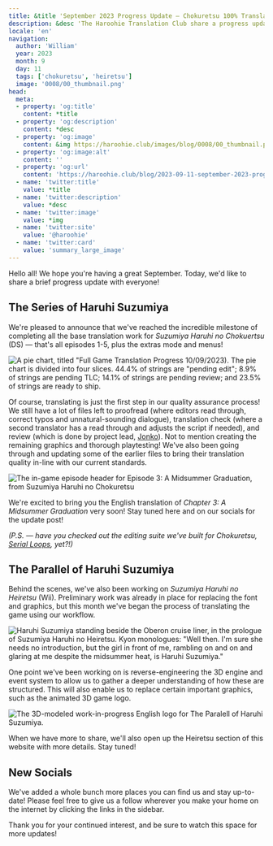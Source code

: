 ```yaml
---
title: &title 'September 2023 Progress Update – Chokuretsu 100% Translated, Heiretsu Progress, & More!'
description: &desc 'The Haroohie Translation Club share a progress update on their translation projects!'
locale: 'en'
navigation:
  author: 'William'
  year: 2023
  month: 9
  day: 11
  tags: ['chokuretsu', 'heiretsu']
  image: '0008/00_thumbnail.png'
head:
  meta:
  - property: 'og:title'
    content: *title
  - property: 'og:description'
    content: *desc
  - property: 'og:image'
    content: &img https://haroohie.club/images/blog/0008/00_thumbnail.png
  - property: 'og:image:alt'
    content: ''
  - property: 'og:url'
    content: 'https://haroohie.club/blog/2023-09-11-september-2023-progress-update'
  - name: 'twitter:title'
    value: *title
  - name: 'twitter:description'
    value: *desc
  - name: 'twitter:image'
    value: *img
  - name: 'twitter:site'
    value: '@haroohie'
  - name: 'twitter:card'
    value: 'summary_large_image'
---
```


Hello all! We hope you're having a great September. Today, we'd like to share a brief progress update with everyone!

## The Series of Haruhi Suzumiya
We're pleased to announce that we've reached the incredible milestone of completing all the base translation work for *Suzumiya Haruhi no Chokuertsu* (DS) &mdash; that's all episodes 1-5, plus the extras mode and menus!

![A pie chart, titled "Full Game Translation Progress 10/09/2023). The pie chart is divided into four slices. 44.4% of strings are "pending edit"; 8.9% of strings are pending TLC; 14.1% of strings are pending review; and 23.5% of strings are ready to ship.](/images/blog/0008/01_translation_progress_chart.png)

Of course, translating is just the first step in our quality assurance process! We still have a lot of files left to proofread (where editors read through, correct typos and unnatural-sounding dialogue), translation check (where a second translator has a read through and adjusts the script if needed), and review (which is done by project lead, [Jonko](/author/jonko)). Not to mention creating the remaining graphics and thorough playtesting! We've also been going through and updating some of the earlier files to bring their translation quality in-line with our current standards.

![The in-game episode header for Episode 3: A Midsummer Graduation, from Suzumiya Haruhi no Chokuretsu](/images/blog/0008/03_midsummer_graduation_ceremony_header.png)

We're excited to bring you the English translation of *Chapter 3: A Midsummer Graduation* very soon! Stay tuned here and on our socials for the update post!

*(P.S. &mdash; have you checked out the editing suite we've built for Chokuretsu, [Serial Loops](/chokuretsu/serial-loops/), yet?!)*

## The Parallel of Haruhi Suzumiya
Behind the scenes, we've also been working on *Suzumiya Haruhi no Heiretsu* (Wii). Preliminary work was already in place for replacing the font and graphics, but this month we've began the process of translating the game using our workflow.

![Haruhi Suzumiya standing beside the Oberon cruise liner, in the prologue of Suzumiya Haruhi no Heiretsu. Kyon monologues: "Well then. I'm sure she needs no introduction, but the girl in front of me, rambling on and on and glaring at me despite the midsummer heat, is Haruhi Suzumiya."](/images/blog/0008/02_heiretsu_early_haruhi.png)

One point we've been working on is reverse-engineering the 3D engine and event system to allow us to gather a deeper understanding of how these are structured. This will also enable us to replace certain important graphics, such as the animated 3D game logo.

![The 3D-modeled work-in-progress English logo for The Paralell of Haruhi Suzumiya.](/images/blog/0008/04_heretsu_logo.gif)

When we have more to share, we'll also open up the Heiretsu section of this website with more details. Stay tuned!

## New Socials
We've added a whole bunch more places you can find us and stay up-to-date! Please feel free to give us a follow wherever you make your home on the internet by clicking the links in the sidebar.

Thank you for your continued interest, and be sure to watch this space for more updates!